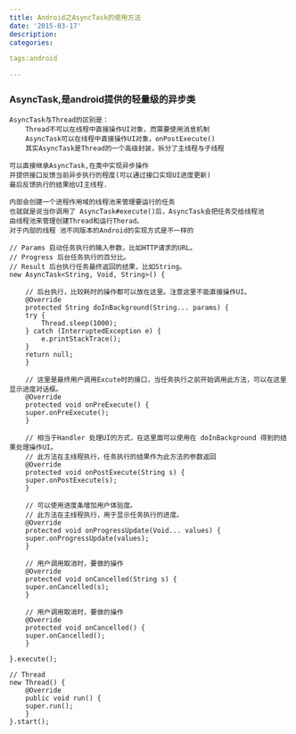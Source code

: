 ```yaml
---
title: Android之AsyncTask的使用方法
date: '2015-03-17'
description:
categories:

tags:android

---
```


>

### AsyncTask,是android提供的轻量级的异步类

>

	AsyncTask与Thread的区别是：
		Thread不可以在线程中直接操作UI对象，而需要使用消息机制
		AsyncTask可以在线程中直接操作UI对象，onPostExecute()
		其实AsyncTask是Thread的一个高级封装，拆分了主线程与子线程

>

	可以直接继承AsyncTask,在类中实现异步操作
	并提供接口反馈当前异步执行的程度(可以通过接口实现UI进度更新)
	最后反馈执行的结果给UI主线程.

>

	内部会创建一个进程作用域的线程池来管理要运行的任务
	也就就是说当你调用了 AsyncTask#execute()后，AsyncTask会把任务交给线程池
	由线程池来管理创建Thread和运行Therad。
	对于内部的线程 池不同版本的Android的实现方式是不一样的

>

	// Params 启动任务执行的输入参数，比如HTTP请求的URL。
	// Progress 后台任务执行的百分比。
	// Result 后台执行任务最终返回的结果，比如String。
	new AsyncTask<String, Void, String>() {

	    // 后台执行，比较耗时的操作都可以放在这里。注意这里不能直接操作UI。
	    @Override
	    protected String doInBackground(String... params) {
		try {
		    Thread.sleep(1000);
		} catch (InterruptedException e) {
		    e.printStackTrace();
		}
		return null;
	    }

	    // 这里是最终用户调用Excute时的接口，当任务执行之前开始调用此方法，可以在这里显示进度对话框。
	    @Override
	    protected void onPreExecute() {
		super.onPreExecute();
	    }

	    // 相当于Handler 处理UI的方式，在这里面可以使用在 doInBackground 得到的结果处理操作UI。
	    // 此方法在主线程执行，任务执行的结果作为此方法的参数返回
	    @Override
	    protected void onPostExecute(String s) {
		super.onPostExecute(s);
	    }

	    // 可以使用进度条增加用户体验度。
	    // 此方法在主线程执行，用于显示任务执行的进度。
	    @Override
	    protected void onProgressUpdate(Void... values) {
		super.onProgressUpdate(values);
	    }

	    // 用户调用取消时，要做的操作
	    @Override
	    protected void onCancelled(String s) {
		super.onCancelled(s);
	    }

	    // 用户调用取消时，要做的操作
	    @Override
	    protected void onCancelled() {
		super.onCancelled();
	    }

	}.execute();

	// Thread
	new Thread() {
	    @Override
	    public void run() {
		super.run();
	    }
	}.start();


